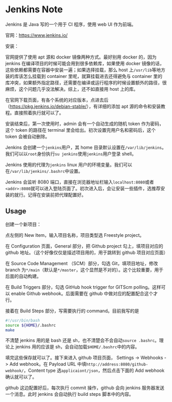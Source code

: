 # Jenkins Note

Jenkins 是 Java 写的一个用于 CI 程序，使用 web UI 作为前端。

官网：<https://www.jenkins.io/>

安装：

官网提供了使用 apt 源和 docker 镜像两种方式。最好别用 docker 的，因为 jenkins 在编译项目的时候可能会用到很多依赖库，如果使用 docker 镜像的话，这些依赖都需要在容器中安装一遍；如果选择挂载，那么 host 上`/usr/lib`等地方装的库该怎么挂载到 container 里呢，就算挂载进去还得避免与 container 里的库冲突，如果额外指定路径，还需要在编译或运行程序的时候设置额外的路径，很麻烦，这个问题几乎没法解决。综上，还不如直接用 host 上的库。

在官网下载页面，有各个系统的对应版本，点进去后（<https://pkg.jenkins.io/debian-stable/>），有详细的添加 apt 源的命令和安装教程。直接照着执行就可以了。

安装结束后，第一次使用时，admin 会有一个自动生成的随机 token 作为密码，这个 token 的路径在 terminal 里会给出。初次设置完用户名和密码后，这个 token 会被自动删除。

Jenkins 会创建一个`jenkins`用户，其 home 目录默认设置在`/var/lib/jenkins`。我们可以以`root`身份执行`su jenkins`使用`jenkins`用户登录 shell。

Jenkins 使用的代理为`jenkins` linux 用户的环境变量。我们可以在`/var/lib/jenkins/.bashrc`中设置。

Jenkins 会监听 8080 端口，直接在浏览器地址栏输入`localhost:8080`或者`<addr>:8080`就可以进入登陆页面了。初次进入后，会让安装一些插件，选推荐安装的就行。记得在安装前把代理配置好。

## Usage

创建一个新项目：

点左侧的 New Item，输入项目名称，项目类型选 Freestyle project。

在 Configuration 页面，General 部分，把 Github project 勾上，填项目对应的 github 地址。（这个好像仅仅是描述项目用的，用于跳转到 github 项目对应页面）

在 Source Code Management （SCM）部分，勾选 Git，填项目地址，修改 branch 为`*/main`（默认是`*/master`，这个显然是不对的）。这个比较重要，用于后面的自动构建。

在 Build Triggers 部分，勾选 GitHub hook trigger for GITScm polling。这样可以 enable Github webhook。后面需要在 github 中做对应的配置配合这个才行。

接着在 Build Steps 部分，写需要执行的 command。目前我写的是

```bash
#!/usr/bin/bash
source ${HOME}/.bashrc
make
```

不清楚 jenkins 用的是 bash 还是 sh，也不清楚会不会自动`source .bashrc`。理论上 jenkins 用的应该是 sh，会自动加载`$HOME/.bashrc`中的内容。

填完这些保存就可以了。接下来进入 github 项目页面， Settings -> Webhooks -> Add webhook。在 Payload URL 中填`http://address:8080/github-webhook/`，Content type 选`applicaiont/json`，然后点击下面的 Add webhook 确认就可以了。

github 这边配置好后，每次执行 commit 操作，github 会向 jenkins 服务器发送一个消息。此时 jenkins 会自动执行 build steps 脚本中的内容。

